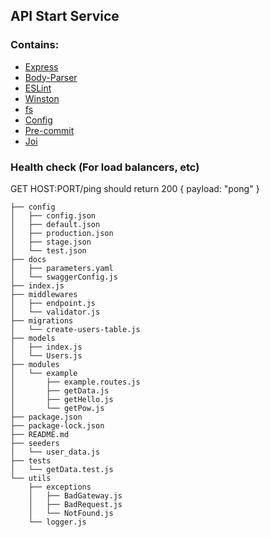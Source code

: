 ## API Start Service

### Contains:
 - [Express](https://github.com/expressjs/express)
 - [Body-Parser](https://github.com/expressjs/body-parser)
 - [ESLint](https://github.com/eslint/eslint)
 - [Winston](https://github.com/winstonjs/winston)
 - [fs](https://nodejs.org/docs/v0.3.1/api/fs.html)
 - [Config](https://github.com/lorenwest/node-config)
 - [Pre-commit](https://github.com/observing/pre-commit)
 - [Joi](https://github.com/hapijs/joi)

### Health check (For load balancers, etc)
GET HOST:PORT/ping should return 200 { payload: "pong" }


```
├── config
│   ├── config.json
│   ├── default.json
│   ├── production.json
│   ├── stage.json
│   └── test.json
├── docs
│   ├── parameters.yaml
│   └── swaggerConfig.js
├── index.js
├── middlewares
│   ├── endpoint.js
│   └── validator.js
├── migrations
│   └── create-users-table.js
├── models
│   ├── index.js
│   └── Users.js
├── modules
│   └── example
│       ├── example.routes.js
│       ├── getData.js
│       ├── getHello.js
│       └── getPow.js
├── package.json
├── package-lock.json
├── README.md
├── seeders
│   └── user_data.js
├── tests
│   └── getData.test.js
└── utils
    ├── exceptions
    │   ├── BadGateway.js
    │   ├── BadRequest.js
    │   └── NotFound.js
    └── logger.js
```